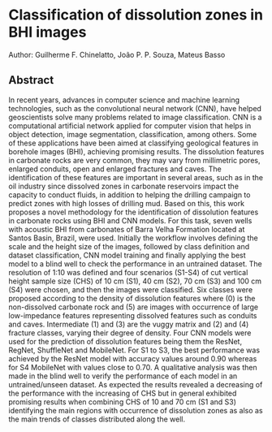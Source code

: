 # Classification of dissolution zones in BHI images
Author: Guilherme F. Chinelatto, João P. P. Souza, Mateus Basso

## Abstract
In recent years, advances in computer science and machine learning technologies, such as the convolutional neural network (CNN), have helped geoscientists solve many problems related to image classification.  CNN is a computational artificial network applied for computer vision that helps in object detection, image segmentation, classification, among others. Some of these applications have been aimed at classifying geological features in borehole images (BHI), achieving promising results. The dissolution features in carbonate rocks are very common, they may vary from millimetric pores, enlarged conduits, open and enlarged fractures and caves. The identification of these features are important in several areas, such as in the oil industry since dissolved zones in carbonate reservoirs impact the capacity to conduct fluids, in addition to helping the drilling campaign to predict zones with high losses of drilling mud. Based on this, this work proposes a novel methodology for the identification of dissolution features in carbonate rocks using BHI and CNN models. For this task, seven wells with acoustic BHI from carbonates of Barra Velha Formation located at Santos Basin, Brazil, were used. Initially the workflow involves defining the scale and the height size of the images, followed by class definition and dataset classification, CNN model training and finally applying the best model to a blind well to check the performance in an untrained dataset. The resolution of 1:10 was defined and four scenarios (S1-S4) of cut vertical height sample size (CHS) of 10 cm (S1), 40 cm (S2), 70 cm (S3) and 100 cm (S4) were chosen, and then the images were classified. Six classes were proposed according to the density of dissolution features where (0) is the non-dissolved carbonate rock and (5) are images with occurrence of large low-impedance features representing dissolved features such as conduits and caves. Intermediate (1) and (3) are the vuggy matrix and (2) and (4) fracture classes, varying their degree of density. Four CNN models were used for the prediction of dissolution features being them the ResNet, RegNet, ShuffleNet and MobileNet. For S1 to S3, the best performance was achieved by the ResNet model with accuracy values around 0.90 whereas for S4 MobileNet with values close to 0.70. A qualitative analysis was then made in the blind well to verify the performance of each model in an untrained/unseen dataset. As expected the results revealed a decreasing of the performance with the increasing of CHS but in general exhibited promising results when combining CHS of 10 and 70 cm (S1 and S3) identifying the main regions with occurrence of dissolution zones as also as the main trends of classes distributed along the well.
